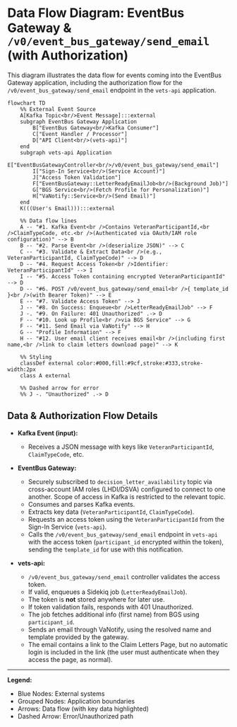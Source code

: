 # Data Flow Diagram: EventBus Gateway & `/v0/event_bus_gateway/send_email` (with Authorization)

This diagram illustrates the data flow for events coming into the EventBus Gateway application, including the authorization flow for the `/v0/event_bus_gateway/send_email` endpoint in the `vets-api` application.

```mermaid
flowchart TD
    %% External Event Source
    A[Kafka Topic<br/>Event Message]:::external
    subgraph EventBus Gateway Application
        B["EventBus Gateway<br/>Kafka Consumer"]
        C["Event Handler / Processor"]
        D["API Client<br/>(vets-api)"]
    end
    subgraph vets-api Application
        E["EventBusGatewayController<br/>/v0/event_bus_gateway/send_email"]
        I["Sign-In Service<br/>(Service Account)"]
        J["Access Token Validation"]
        F["EventBusGateway::LetterReadyEmailJob<br/>(Background Job)"]
        G["BGS Service<br/>(Fetch Profile for Personalization)"]
        H["VaNotify::Service<br/>(Send Email)"]
    end
    K(((User's Email))):::external

    %% Data flow lines
    A -- "#1. Kafka Event<br />Contains VeteranParticipantId,<br />ClaimTypeCode, etc.<br />(Authenticated via OAuth/IAM role configuration)" --> B
    B -- "#2. Parse Event<br />(deserialize JSON)" --> C
    C -- "#3. Validate & Extract Data<br />(e.g., VeteranParticipantId, ClaimTypeCode)" --> D
    D -- "#4. Request Access Token<br />Identifier: VeteranParticipantId" --> I
    I -- "#5. Access Token containing encrypted VeteranParticipantId" --> D
    D -- "#6. POST /v0/event_bus_gateway/send_email<br />{ template_id }<br />(with Bearer Token)" --> E
    E -- "#7. Validate Access Token" --> J
    J -- "#8. On Success: Enqueue<br />LetterReadyEmailJob" --> F
    J -. "#9. On Failure: 401 Unauthorized" .-> D
    F -- "#10. Look up Profile<br />via BGS Service" --> G
    F -- "#11. Send Email via VaNotify" --> H
    G -- "Profile Information" --> F
    H -- "#12. User email client receives email<br />(including first name,<br />link to claim letters download page)" --> K

    %% Styling
    classDef external color:#000,fill:#9cf,stroke:#333,stroke-width:2px
    class A external

    %% Dashed arrow for error
    %% J -. "Unauthorized" .-> D
```

## Data & Authorization Flow Details

- **Kafka Event (input):**  
  - Receives a JSON message with keys like `VeteranParticipantId`, `ClaimTypeCode`, etc.

- **EventBus Gateway:**  
  - Securely subscribed to `decision_letter_availability` topic via cross-account IAM roles (LHDI/DSVA) configured to connect to one another.
    Scope of access in Kafka is restricted to the relevant topic.
  - Consumes and parses Kafka events.
  - Extracts key data (`VeteranParticipantId`, `ClaimTypeCode`).
  - Requests an access token using the `VeteranParticipantId` from the Sign-In Service (`vets-api`).
  - Calls the `/v0/event_bus_gateway/send_email` endpoint in `vets-api` with the access token (`participant_id` encrypted within the token),
    sending the `template_id` for use with this notification.

- **vets-api:**
  - `/v0/event_bus_gateway/send_email` controller validates the access token.
  - If valid, enqueues a Sidekiq job (`LetterReadyEmailJob`).
  - The token is **not** stored anywhere for later use.
  - If token validation fails, responds with 401 Unauthorized.
  - The job fetches additional info (first name) from BGS using `participant_id`.
  - Sends an email through VaNotify, using the resolved name and template provided by the gateway.
  - The email contains a link to the Claim Letters Page, but no automatic login is included in the link
    (the user must authenticate when they access the page, as normal).

---

**Legend:**
- Blue Nodes: External systems
- Grouped Nodes: Application boundaries
- Arrows: Data flow (with key data highlighted)
- Dashed Arrow: Error/Unauthorized path
